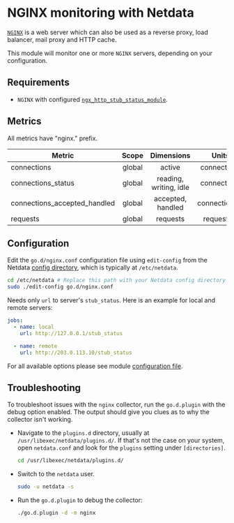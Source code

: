 <!--
title: "NGINX monitoring"
description: "Monitor the health and performance of NGINX web servers with zero configuration, per-second metric granularity, and interactive visualizations."
custom_edit_url: "https://github.com/netdata/go.d.plugin/edit/master/modules/nginx/README.md"
sidebar_label: "NGINX"
learn_status: "Published"
learn_topic_type: "References"
learn_rel_path: "Integrations/Monitoring/Webapps"
-->

# NGINX monitoring with Netdata

[`NGINX`](https://www.nginx.com/) is a web server which can also be used as a reverse proxy, load balancer, mail proxy
and HTTP cache.

This module will monitor one or more `NGINX` servers, depending on your configuration.

## Requirements

- `NGINX` with
  configured [`ngx_http_stub_status_module`](http://nginx.org/en/docs/http/ngx_http_stub_status_module.html).

## Metrics

All metrics have "nginx." prefix.

| Metric                       | Scope  |       Dimensions       |     Units     |
|------------------------------|:------:|:----------------------:|:-------------:|
| connections                  | global |         active         |  connections  |
| connections_status           | global | reading, writing, idle |  connections  |
| connections_accepted_handled | global |   accepted, handled    | connections/s |
| requests                     | global |        requests        |  requests/s   |

## Configuration

Edit the `go.d/nginx.conf` configuration file using `edit-config` from the
Netdata [config directory](https://learn.netdata.cloud/docs/configure/nodes), which is typically at `/etc/netdata`.

```bash
cd /etc/netdata # Replace this path with your Netdata config directory
sudo ./edit-config go.d/nginx.conf
```

Needs only `url` to server's `stub_status`. Here is an example for local and remote servers:

```yaml
jobs:
  - name: local
    url: http://127.0.0.1/stub_status

  - name: remote
    url: http://203.0.113.10/stub_status
```

For all available options please see
module [configuration file](https://github.com/netdata/go.d.plugin/blob/master/config/go.d/nginx.conf).

## Troubleshooting

To troubleshoot issues with the `nginx` collector, run the `go.d.plugin` with the debug option enabled. The output
should give you clues as to why the collector isn't working.

- Navigate to the `plugins.d` directory, usually at `/usr/libexec/netdata/plugins.d/`. If that's not the case on
  your system, open `netdata.conf` and look for the `plugins` setting under `[directories]`.

  ```bash
  cd /usr/libexec/netdata/plugins.d/
  ```

- Switch to the `netdata` user.

  ```bash
  sudo -u netdata -s
  ```

- Run the `go.d.plugin` to debug the collector:

  ```bash
  ./go.d.plugin -d -m nginx
  ```
